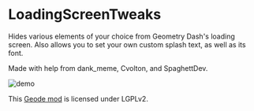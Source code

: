 # LoadingScreenTweaks

Hides various elements of your choice from Geometry Dash's loading screen. Also allows you to set your own custom splash text, as well as its font.

Made with help from dank_meme, Cvolton, and SpaghettDev.

![demo](https://github.com/RayDeeUx/LoadingScreenTweaks/blob/main/demonstration.png)

This [Geode mod](https://geode-sdk.org) is licensed under LGPLv2.